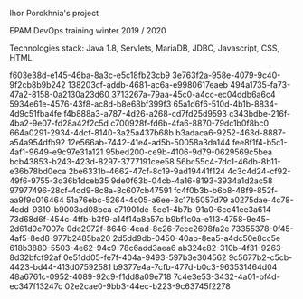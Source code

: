 Ihor Porokhnia's project


EPAM DevOps  training winter 2019 / 2020

Technologies stack: Java 1.8, Servlets, MariaDB, JDBC, Javascript, CSS, HTML

f603e38d-e145-46ba-8a3c-e5c18fb23cb9
3e763f2a-958e-4079-9c40-9f2cb8b9b242
138203cf-addb-4681-ac6a-e9980617eaeb
494a1735-fa73-47a2-8158-0a2130a23d60
3713267a-79aa-45c0-a4cc-ec04ddb6a6c4
5934e61e-4576-43f8-ac8d-b8e68bf399f3
65a1d6f6-510d-4b1b-8834-4d9c51fba4fe
f4b888a3-a787-4d26-a268-cd7fd25d9593
c343bdbe-216f-4ba2-9e07-fd28a42f2c5d
c700928f-fd6b-4fa6-8870-79dc1b0f8bc0
664a0291-2934-4dcf-8140-3a25a437b68b
b3adaca6-9252-463d-8887-a54a954dfb92
12e566ab-7442-41e4-ad5b-50058a3da144
fee8f1f4-b5c1-4af1-9649-e9c97e31a121
95bed200-ce9b-4106-9d79-0629569c5bea
bcb43853-b243-423d-8297-3777191cee58
56bc55c4-7dc1-46db-8b11-e36b78bd0eca
2be6331b-4662-47cf-8c19-9ad19441f124
4c3c4d24-cf92-49f6-9755-3d36b1dceb35
9de0f63b-04cb-4a16-8193-3934a1d2ac58
97977496-28cf-4dd9-8c8a-8c607cb47591
fc4f0b3b-b6b8-48f9-852f-aa9f9c016464
51a76ebc-5264-4c05-a6ee-3c17b5057d79
a0275dae-4c78-4cdd-9310-b9003ad08bca
c71901de-5ce1-4b7b-91a0-6cc41ee3a614
73d68d6f-454c-4ffb-b3f9-a14f14a8a57c
b9bf1c0a-e113-4758-9e45-2d61d0c7007e
0de2972f-8646-4ead-8c26-7ecc2698fa2e
73355378-0f45-4af5-8ed8-977b2485ba20
2d5dd9db-0450-40ab-8ea5-a4dc50e8cc5e
618b3880-5503-4e62-94c9-78c6add3aea6
ab324c82-310b-4f31-9263-8d32bfcf92af
0e51dd05-fe7f-404a-9493-597b3e304562
9c5677b2-c5cb-4423-bd44-413d07592581
b9377e4a-7cfb-477d-b0c3-963531464d04
48a6761c-0952-4089-92c9-f1dd8a09e718
7c4e3e53-3432-4a01-bf4d-ec347f13247c
02e2cae0-9bb3-44ec-b223-9c63745f2278
